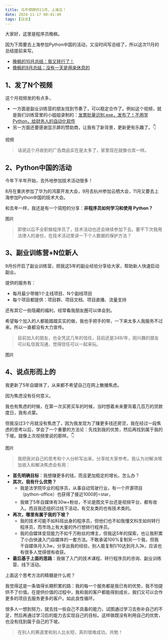 ```yaml
---
title: 马不停蹄的11月，上海见！
date: 2024-11-17 00:41:49
tags: [日志]
---
```


大家好，这里是程序员晚枫。

因为下周要去上海参加Python中国的活动，又没时间写总结了，所以这次11月的总结提前来写。

- [晚枫的10月总结：我又转行了！](https://mp.weixin.qq.com/s/7z6_-cbEGGCFd6ikXIrMhA)
- [晚枫的9月总结：没有一天是用来休息的](https://mp.weixin.qq.com/s/rKirSg9GmH1IPAywLb7nuA)


## 1、发了N个视频

这个月视频发的有点多，

- 一方面是副业训练营的朋友找到节奏了，可以稳定合作了。例如这个视频，就是我们训练营里的小姐姐录制的：[发票批量识别.exe，发布了！不用学Python，给财务人的自动化软件](https://mp.weixin.qq.com/s/oExMRi45TUpFuF1ivo7dAQ)
- 另一方面还要感谢显示屏的赞助商，让我有了新背景，更新更有乐趣了。👇

视频


> 话说这个月收到的广告商品实在是太多了，家里现在就像仓库一样。

## 2、Python中国的活动

今年下半年开始，去外地参加技术活动很多！

8月在重庆参加了华为的鸿蒙开发大会，9月去杭州参加云栖大会，11月又要去上海参加Python中国的技术大会。

和去年一样，我还是有一个简短的分享：**非程序员如何学习和使用 Python？**

图片

> 即使以后不全职做程序员了，技术活动也还会继续参加下去。要不下次我用法律人的身份，在技术活动里讲一下个人数据的保护方法？

## 3、副业训练营+N位新人

9月份开启了副业训练营，把我这5年的副业经验分享给大家，帮助新人快速启动副业。

提供的服务有：

- 每月最少带做1个主线项目、N个副线项目
- 每个项目都提供：项目群、项目文档、项目直播、流量支持

还有其它一些隐藏的福利，经常看我朋友圈可以体会到。

希望每个加入的人都能踏踏实实的做，我也手把手的带，一下来太多人我服务不过来。所以一直都没有大力宣传。

> 目前加入的朋友，也全凭这几年的信任，目前还是349/年，刚兴趣的朋友可以私信我沟通，觉得信任可以一起来玩。

图片

## 4、说点形而上的

我更新了5年自媒体了，从来都不希望自己在网上散播焦虑。

因为焦虑没有任何意义。

我也有焦虑的时候，在第一次买房买车的时候，当时想着未来要背着几百万的贷款度日，我有点蒙。

但我没过3个月就没有焦虑了，因为我发现为了赚更多钱还房贷，我在经过一段焦虑的思考以后，学会了一个重要的方法论：先找到我的优势，然后再找到属于我的下坡。就像上次视频里说的那样。👇

图片

> 我把我对自己的思考和个人分析写出来，分享给大家参考。我认为对解决增加收入和解决焦虑会有用：

- **首先明确目标**：我想赚更多的钱，而且更加稳定的增长。怎么办？
- **其次，我有什么优势？**
  - 我是法学院毕业的程序员，从事自动驾驶行业，有一个开源项目（python-office）也获得了接近1000的⭐star，
  - 我做了5年自媒体有30w+粉丝，不论是图文平台还是视频平台，都有收入。而且我还组织过线下活动，有交友类的也有技术类的。
- **再次，哪里有属于我的下坡？**
  - 我的技术可能不如科班出身的程序员，但他们也不如我懂文科生如何转行程序员，而市场上有大量的外行想转行程序员。
  - 我的自媒体变现能力不如千万粉丝的博主，但我这5年的探索，也让我积累了小白快速入门自媒体的一套方法。不敢承诺100%复制另一个我，但我干自媒体月入3w，分享出我的经验，别人能复制1/10达到月入3k，应该也有很多人觉得很有收获。
- **最后基于上面的思路**：我做了入门的技术课程、转行程序员的咨询、副业训练营、线下活动。

上面这个思考方法的精髓是什么呢？

我觉得这是一条值得长期积累的路：我的每一个服务都是我已有的优势，我不怕提供不了价值。在提供价值的过程中，我和我的客户都能得到成长，我们又可以合作更多的项目去服务更多的客户。如此良性循环。

很多人一想到努力，就去找一些自己不具备的能力，试图通过学习去弥补自己的不足，然后再通过学习后的能力去实现自己的目标。这样做既没有利用自己的优势，也没有找到属于自己的下坡。

> 在别人的赛道里和别人比长短，真的很难成功。共勉！

